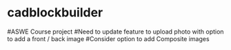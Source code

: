 # cadblockbuilder
#ASWE Course project 
#Need to update feature to upload photo with option to add a front / back image
#Consider option to add Composite images
